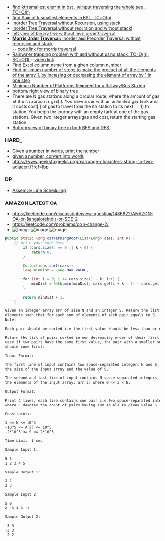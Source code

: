 - [find kth smallest elemnt in bst , withput traversing the whole tree , TC=O(h)](https://www.geeksforgeeks.org/find-k-th-smallest-element-in-bst-order-statistics-in-bst/)
- [find Sum of k smallest elements in BST,  TC=O(h)](https://www.geeksforgeeks.org/sum-k-smallest-elements-bst/)
- [Inorder Tree Traversal without Recursion, using stack](https://www.geeksforgeeks.org/inorder-tree-traversal-without-recursion/)
- [Inorder Tree Traversal without recursion and without stack!](https://www.geeksforgeeks.org/inorder-tree-traversal-without-recursion-and-without-stack/)
- [left view of binary tree without level order traversal](https://www.geeksforgeeks.org/print-left-view-binary-tree/)
- [__Morris Order Traversal:__  Inorder and Preorder Traversal without recursion and stack](https://www.youtube.com/watch?v=wGXB9OWhPTg) \
 -- [code link for morris traversal](https://github.com/mission-peace/interview/blob/master/src/com/interview/tree/MorrisTraversal.java)
- [Rainwater trapping problem with and without using stack, TC=O(n), SC=O(1) ](https://www.geeksforgeeks.org/trapping-rain-water/)
--[video link](https://www.youtube.com/watch?v=m18Hntz4go8)
- [Find Excel column name from a given column number](https://www.geeksforgeeks.org/find-excel-column-name-given-number/)
- [Find minimum number of steps to make the product of all the elements of the array 1, by incresing or decreasing the element of array by 1 in one step](https://www.youtube.com/watch?v=mPPNFyBNyJY&list=WL&index=172&t=1212s)
- [Minimum Number of Platforms Required for a Railway/Bus Station](https://www.geeksforgeeks.org/minimum-number-platforms-required-railwaybus-station/)
- bottom/ right view of binary tree
- There are N gas stations along a circular route, where the amount of gas
at the ith station is gas[i].  You have a car with an unlimited gas tank 
and it costs cost[i] of gas to travel from the ith station to its next 
i + 1) th station. You begin the journey with an empty tank at one of
 the gas stations. Given two integer arrays gas and cost, return the starting gas station.
 - [Bottom view of binary tree in both BFS and DFS.](https://www.geeksforgeeks.org/bottom-view-of-a-binary-tree-using-recursion/)
 
 
### __HARD___
- [Given a number in words, print the number](https://www.geeksforgeeks.org/convert-number-to-words/)
- [given a number, convert into words](https://www.geeksforgeeks.org/program-to-print-the-given-digit-in-words/)
- https://www.geeksforgeeks.org/rearrange-characters-string-no-two-adjacent/?ref=lbp
### __DP__
- [Assembly Line Scheduling](https://www.geeksforgeeks.org/assembly-line-scheduling-dp-34/)


### __AMAZON LATEST OA__
- https://leetcode.com/discuss/interview-question/1486822/AMAZON-OA-or-BangaloreIndia-or-SDE-2
- https://leetcode.com/problems/coin-change-2/
- ![image](https://user-images.githubusercontent.com/51910127/135668222-0390a21e-6c40-4dd8-9705-7a9d59ba2680.png)
![image](https://user-images.githubusercontent.com/51910127/135668321-ea0777f4-fd0f-4c2e-91ab-591a8bae3854.png)
![image](https://user-images.githubusercontent.com/51910127/135668359-c7f5a4e4-9634-488a-87da-71bc10529e56.png)

```java
public static long carParkingRoof(List<Long> cars, int k) {
    // Write your code here
        if (cars.size() == 0 || k < 0) {
            return 0;
        }

        Collections.sort(cars);
        long minDist = Long.MAX_VALUE;

        for (int i = 0; i <= cars.size() - k; i++) {
            minDist = Math.min(minDist, cars.get(i + k - 1) - cars.get(i));
        }

        return minDist + 1;
    }
```
 ```md
 Given an integer array arr of size N and an integer S. Return the list of all pairs of
 elements such that for each sum of elements of each pair equals to S.
Note:

Each pair should be sorted i.e the first value should be less than or equals to the second value. 

Return the list of pairs sorted in non-decreasing order of their first value. In
case if two pairs have the same first value, the pair with a smaller second value
should come first.

Input Format:

The first line of input contains two space-separated integers N and S, denoting
the size of the input array and the value of S.

The second and last line of input contains N space-separated integers, denoting
the elements of the input array: arr[i] where 0 <= i < N.

Output Format:

 Print C lines, each line contains one pair i.e two space-separated integers,
 where C denotes the count of pairs having sum equals to given value S.

Constraints:

1 <= N <= 10^5
-10^5 <= A[i] <= 10^5
-2*10^5 <= S <= 2*10^5

Time Limit: 1 sec

Sample Input 1:

5 5
1 2 3 4 5

Sample Output 1:

1 4
2 3

Sample Input 2:

5 0
2 -3 3 3 -2

Sample Output 2:

-3 3
-3 3
-2 2
 ```
